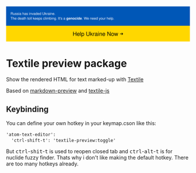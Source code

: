 [![Stand With Ukraine](https://raw.githubusercontent.com/vshymanskyy/StandWithUkraine/main/banner2-direct.svg)](https://stand-with-ukraine.pp.ua)

# Textile preview package

Show the rendered HTML for text marked-up with [Textile](https://github.com/textile)

Based on [markdown-preview](https://github.com/atom/markdown-preview) and [textile-js](https://github.com/borgar/textile-js)

## Keybinding

You can define your own hotkey in your keymap.cson like this:
```
'atom-text-editor':
  'ctrl-shift-t': 'textile-preview:toggle'
```
But <kbd>ctrl</kbd>-<kbd>shit</kbd>-<kbd>t</kbd> is used to reopen closed tab and <kbd>ctrl</kbd>-<kbd>alt</kbd>-<kbd>t</kbd> is for nuclide fuzzy finder. Thats why i don't like making the default hotkey. There are too many hotkeys already.
